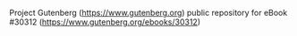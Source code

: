 Project Gutenberg (https://www.gutenberg.org) public repository for eBook #30312 (https://www.gutenberg.org/ebooks/30312)
